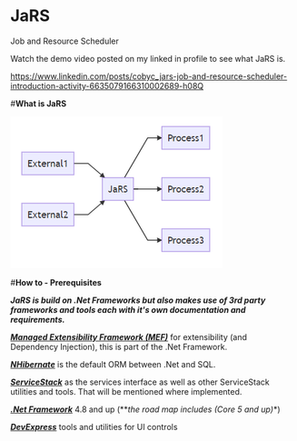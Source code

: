 # JaRS
Job and Resource Scheduler 

Watch the demo video posted on my linked in profile to see what JaRS is.

https://www.linkedin.com/posts/cobyc_jars-job-and-resource-scheduler-introduction-activity-6635079166310002689-h08Q


#**What is JaRS**

![jars flow image](documentation/images/JaRS_flow.PNG)

#**How to - Prerequisites**

_**JaRS is build on .Net Frameworks but also makes use of 3rd party frameworks and tools each with it's own documentation and requirements.**_

[**_Managed Extensibility Framework (MEF)_**](https://docs.microsoft.com/en-us/dotnet/framework/mef/) for extensibility (and Dependency Injection), this is part of the .Net Framework.


[**_NHibernate_**](https://nhibernate.info/) is the default ORM between .Net and SQL.

[**_ServiceStack_**](https://servicestack.net/) as the services interface as well as other ServiceStack utilities and tools. That will be mentioned where implemented.


[**_.Net Framework_**](https://dotnet.microsoft.com/) 4.8 and up (**_the road map includes (Core 5 and up)_*)


[**_DevExpress_**](https://www.devexpress.com/) tools and utilities for UI controls
